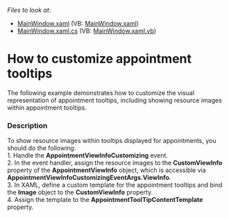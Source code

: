 <!-- default file list -->
*Files to look at*:

* [MainWindow.xaml](./CS/WpfApplication1/MainWindow.xaml) (VB: [MainWindow.xaml](./VB/WpfApplication1/MainWindow.xaml))
* [MainWindow.xaml.cs](./CS/WpfApplication1/MainWindow.xaml.cs) (VB: [MainWindow.xaml.vb](./VB/WpfApplication1/MainWindow.xaml.vb))
<!-- default file list end -->
# How to customize appointment tooltips


<p>The following example demonstrates how to customize the visual representation of appointment tooltips, including showing resource images within appointment tooltips.</p>


<h3>Description</h3>

<p>To show resource images within tooltips displayed for appointments, you should do the following:<br />
1. Handle the <strong>AppointmentViewInfoCustomizing</strong> event.<br />
2. In the event handler, assign the resource images to the <strong>CustomViewInfo</strong> property of the <strong>AppointmentViewInfo</strong> object, which is accessible via <strong>AppointmentViewInfoCustomizingEventArgs.ViewInfo</strong>.<br />
3. In XAML, define a custom template for the appointment tooltips and bind the <strong>Image</strong> object to the <strong>CustomViewInfo</strong> property.<br />
4. Assign the template to the <strong>AppointmentToolTipContentTemplate</strong> property.</p>

<br/>


